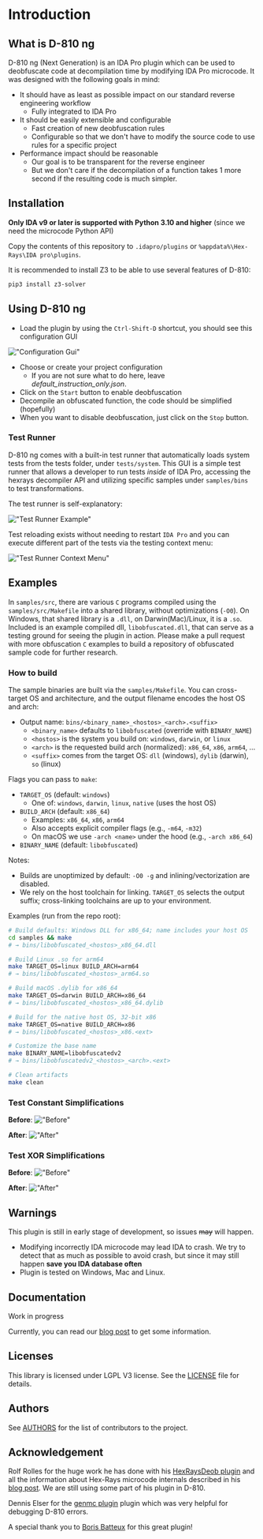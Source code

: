 # Introduction

## What is D-810 ng

D-810 ng (Next Generation) is an IDA Pro plugin which can be used to deobfuscate code at decompilation time by modifying IDA Pro microcode.
It was designed with the following goals in mind:

* It should have as least as possible impact on our standard reverse engineering workflow
  * Fully integrated to IDA Pro
* It should be easily extensible and configurable
  * Fast creation of new deobfuscation rules
  * Configurable so that we don't have to modify the source code to use rules for a specific project
* Performance impact should be reasonable
  * Our goal is to be transparent for the reverse engineer
  * But we don't care if the decompilation of a function takes 1 more second if the resulting code is much simpler.

## Installation

**Only IDA v9 or later is supported with Python 3.10 and higher** (since we need the microcode Python API)

Copy the contents of this repository to `.idapro/plugins` or `%appdata%\Hex-Rays\IDA pro\plugins`.

It is recommended to install Z3 to be able to use several features of D-810:

```bash
pip3 install z3-solver
```

## Using D-810 ng

* Load the plugin by using the `Ctrl-Shift-D` shortcut, you should see this configuration GUI

!["Configuration Gui"](./docs/source/images/gui_plugin_configuration.png "Configuration GUI")

* Choose or create your project configuration
  * If you are not sure what to do here, leave *default_instruction_only.json*.
* Click on the `Start` button to enable deobfuscation
* Decompile an obfuscated function, the code should be simplified (hopefully)
* When you want to disable deobfuscation, just click on the `Stop` button.

### Test Runner

D-810 ng comes with a built-in test runner that automatically loads system tests from the tests folder, under `tests/system`. This GUI is a simple test runner that allows a developer to run tests *inside* of IDA Pro, accessing the hexrays decompiler API and utilizing specific samples under `samples/bins` to test transformations.

The test runner is self-explanatory:

!["Test Runner Example"](./docs/source/images/test_runner_example-01.png "Test Runner Example")

Test reloading exists without needing to restart `IDA Pro` and you can execute different part of the tests via the testing context menu:

!["Test Runner Context Menu"](./docs/source/images/test_runner_example-ctx-menu.png "Test Runner Context Menu")

## Examples

In `samples/src`, there are various `C` programs compiled using the `samples/src/Makefile` into a shared library, without optimizations (`-O0`). On Windows, that shared library is a `.dll`, on Darwin(Mac)/Linux, it is a `.so`. Included is an example compiled dll, `libobfuscated.dll`, that can serve as a testing ground for seeing the plugin in action. Please make a pull request with more obfuscation `C` examples to build a repository of obfuscated sample code for further research.

### How to build

The sample binaries are built via the `samples/Makefile`. You can cross-target OS and architecture, and the output filename encodes the host OS and arch:

* Output name: `bins/<binary_name>_<hostos>_<arch>.<suffix>`
  * `<binary_name>` defaults to `libobfuscated` (override with `BINARY_NAME`)
  * `<hostos>` is the system you build on: `windows`, `darwin`, or `linux`
  * `<arch>` is the requested build arch (normalized): `x86_64`, `x86`, `arm64`, …
  * `<suffix>` comes from the target OS: `dll` (windows), `dylib` (darwin), `so` (linux)

Flags you can pass to `make`:

* `TARGET_OS` (default: `windows`)
  * One of: `windows`, `darwin`, `linux`, `native` (uses the host OS)
* `BUILD_ARCH` (default: `x86_64`)
  * Examples: `x86_64`, `x86`, `arm64`
  * Also accepts explicit compiler flags (e.g., `-m64`, `-m32`)
  * On macOS we use `-arch <name>` under the hood (e.g., `-arch x86_64`)
* `BINARY_NAME` (default: `libobfuscated`)

Notes:

* Builds are unoptimized by default: `-O0 -g` and inlining/vectorization are disabled.
* We rely on the host toolchain for linking. `TARGET_OS` selects the output suffix; cross-linking toolchains are up to your environment.

Examples (run from the repo root):

```bash
# Build defaults: Windows DLL for x86_64; name includes your host OS
cd samples && make
# → bins/libobfuscated_<hostos>_x86_64.dll

# Build Linux .so for arm64
make TARGET_OS=linux BUILD_ARCH=arm64
# → bins/libobfuscated_<hostos>_arm64.so

# Build macOS .dylib for x86_64
make TARGET_OS=darwin BUILD_ARCH=x86_64
# → bins/libobfuscated_<hostos>_x86_64.dylib

# Build for the native host OS, 32-bit x86
make TARGET_OS=native BUILD_ARCH=x86
# → bins/libobfuscated_<hostos>_x86.<ext>

# Customize the base name
make BINARY_NAME=libobfuscatedv2
# → bins/libobfuscatedv2_<hostos>_<arch>.<ext>

# Clean artifacts
make clean
```

### Test Constant Simplifications

**Before**: !["Before"](./docs/source/images/test_cst_simplification_before.png "Before Plugin")

**After**: !["After"](./docs/source/images/test_cst_simplification_after.png "After Plugin")

### Test XOR Simplifications

**Before**: !["Before"](./docs/source/images/test_xor_before.png "Before Plugin")

**After**: !["After"](./docs/source/images/test_xor_after.png "After Plugin")

## Warnings

This plugin is still in early stage of development, so issues ~~may~~ will happen.

* Modifying incorrectly IDA microcode may lead IDA to crash. We try to detect that as much as possible to avoid crash, but since it may still happen **save you IDA database often**
* Plugin is tested on Windows, Mac and Linux.

## Documentation

Work in progress

Currently, you can read our [blog post](https://eshard.com/posts/) to get some information.

## Licenses

This library is licensed under LGPL V3 license. See the [LICENSE](LICENSE) file for details.

## Authors

See [AUTHORS](AUTHORS.md) for the list of contributors to the project.

## Acknowledgement

Rolf Rolles for the huge work he has done with his [HexRaysDeob plugin](https://github.com/RolfRolles/HexRaysDeob) and all the information about Hex-Rays microcode internals described in his [blog post](https://www.hex-rays.com/blog/hex-rays-microcode-api-vs-obfuscating-compiler/). We are still using some part of his plugin in D-810.

Dennis Elser for the [genmc plugin](https://github.com/patois/genmc) plugin which was very helpful for debugging D-810 errors.

A special thank you to [Boris Batteux](https://gitlab.com/borisbatteux) for this great plugin!
